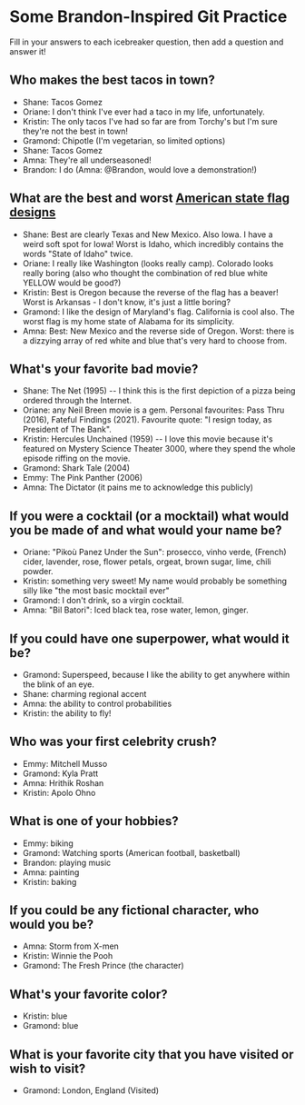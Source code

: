 # Some Brandon-Inspired Git Practice
Fill in your answers to each icebreaker question, then add a question and answer it!

## Who makes the best tacos in town? 
* Shane: Tacos Gomez
* Oriane: I don't think I've ever had a taco in my life, unfortunately. 
* Kristin: The only tacos I've had so far are from Torchy's but I'm sure they're not the best in town!
* Gramond: Chipotle (I'm vegetarian, so limited options)
* Shane: Tacos Gomez
* Amna: They're all underseasoned!
* Brandon: I do (Amna: @Brandon, would love a demonstration!)

## What are the best and worst [American state flag designs](https://en.wikipedia.org/wiki/Flags_of_the_U.S._states_and_territories)
* Shane: Best are clearly Texas and New Mexico. Also Iowa. I have a weird soft spot for Iowa! Worst is Idaho, which incredibly contains the words "State of Idaho" twice. 
* Oriane: I really like Washington (looks really camp). Colorado looks really boring (also who thought the combination of red blue white YELLOW would be good?)
* Kristin: Best is Oregon because the reverse of the flag has a beaver! Worst is Arkansas - I don't know, it's just a little boring?
* Gramond: I like the design of Maryland's flag. California is cool also. The worst flag is my home state of Alabama for its simplicity. 
* Amna: Best: New Mexico and the reverse side of Oregon. Worst: there is a dizzying array of red white and blue that's very hard to choose from.

## What's your favorite bad movie?
* Shane: The Net (1995) -- I think this is the first depiction of a pizza being ordered through the Internet. 
* Oriane: any Neil Breen movie is a gem. Personal favourites: Pass Thru (2016), Fateful Findings (2021). Favourite quote: "I resign today, as President of The Bank". 
* Kristin: Hercules Unchained (1959) -- I love this movie because it's featured on Mystery Science Theater 3000, where they spend the whole episode riffing on the movie. 
* Gramond: Shark Tale (2004) 
* Emmy: The Pink Panther (2006)
* Amna: The Dictator (it pains me to acknowledge this publicly)

## If you were a cocktail (or a mocktail) what would you be made of and what would your name be?
* Oriane: "Pikoù Panez Under the Sun": prosecco, vinho verde, (French) cider, lavender, rose, flower petals, orgeat, brown sugar, lime, chili powder.
* Kristin: something very sweet! My name would probably be something silly like "the most basic mocktail ever"
* Gramond: I don't drink, so a virgin cocktail.
* Amna: "Bil Batori": Iced black tea, rose water, lemon, ginger.

## If you could have one superpower, what would it be? 
* Gramond: Superspeed, because I like the ability to get anywhere within the blink of an eye. 
* Shane: charming regional accent
* Amna: the ability to control probabilities
* Kristin: the ability to fly!

## Who was your first celebrity crush?
* Emmy: Mitchell Musso
* Gramond: Kyla Pratt
* Amna: Hrithik Roshan
* Kristin: Apolo Ohno

## What is one of your hobbies?
* Emmy: biking
* Gramond: Watching sports (American football, basketball)
* Brandon: playing music
* Amna: painting
* Kristin: baking

## If you could be any fictional character, who would you be?
* Amna: Storm from X-men
* Kristin: Winnie the Pooh
* Gramond: The Fresh Prince (the character)

## What's your favorite color?
* Kristin: blue
* Gramond: blue

## What is your favorite city that you have visited or wish to visit?
* Gramond: London, England (Visited)
